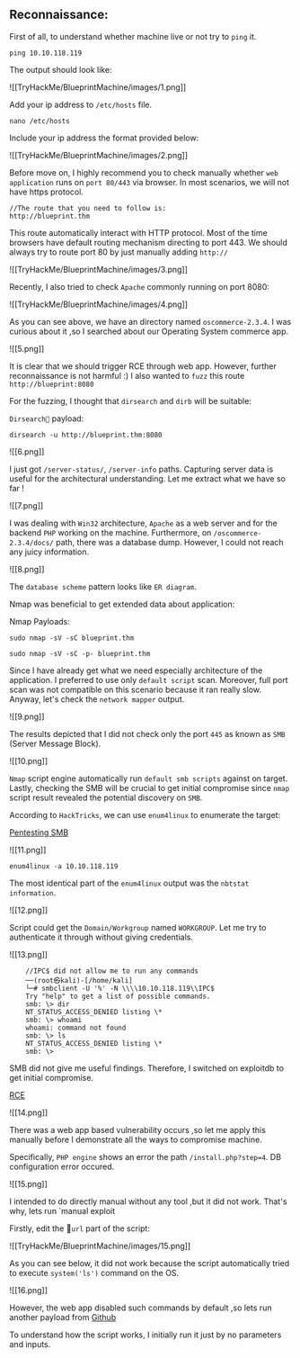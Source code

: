 
## Reconnaissance:

First of all, to understand whether machine live or not try to
`ping` it.

```
ping 10.10.118.119
```

The output should look like:

![[TryHackMe/BlueprintMachine/images/1.png]]

Add your ip address to `/etc/hosts` file.

```
nano /etc/hosts
```

Include your ip address the format provided below:

![[TryHackMe/BlueprintMachine/images/2.png]]


Before move on, I highly recommend you to check manually whether `web application` runs on `port 80/443` via browser. In most scenarios, we will not have https protocol.

```
//The route that you need to follow is:
http://blueprint.thm
```

This route automatically interact with HTTP protocol. Most of the time browsers have default routing mechanism directing to port 443. We should always try to route port 80 by just manually adding `http://`

![[TryHackMe/BlueprintMachine/images/3.png]]

Recently, I also tried to check `Apache` commonly running on port 8080:

![[TryHackMe/BlueprintMachine/images/4.png]]

As you can see above, we have an directory named `oscommerce-2.3.4`. I was curious about it ,so I searched about our Operating System commerce app.

![[5.png]]

It is clear that we should trigger RCE through web app. However, further reconnaissance is not harmful :) I also wanted to `fuzz` this route `http://blueprint:8080`

For the fuzzing, I thought that `dirsearch` and `dirb` will be suitable:

`Dirsearch` payload:

```
dirsearch -u http://blueprint.thm:8080
```

![[6.png]]

I just got `/server-status/`, `/server-info` paths. Capturing server data is useful for the architectural understanding. Let me extract what we have so far !


![[7.png]]

I was dealing with `Win32` architecture, `Apache` as a web server and for the backend `PHP` working on the machine. Furthermore, on `/oscommerce-2.3.4/docs/` path, there was a database dump. However, I could not reach any juicy information.

![[8.png]]


The `database scheme` pattern looks like `ER diagram`.

Nmap was beneficial to get extended data about application:

Nmap Payloads:
```
sudo nmap -sV -sC blueprint.thm

sudo nmap -sV -sC -p- blueprint.thm
```

Since I have already get what we need especially architecture of the application. I preferred to use only `default script` scan. Moreover, full port scan was not compatible on this scenario because it ran really slow. Anyway, let's check the `network mapper` output.

![[9.png]]

The results depicted that I did not check only the port `445` as known as `SMB` (Server Message Block).


![[10.png]]

`Nmap` script engine automatically run `default smb scripts` against on target. Lastly, checking the SMB will be crucial to get initial compromise since `nmap` script result revealed the potential discovery on `SMB`.

According to `HackTricks`, we can use `enum4linux` to enumerate the target:

[Pentesting SMB](https://book.hacktricks.xyz/network-services-pentesting/pentesting-smb)

![[11.png]]

```
enum4linux -a 10.10.118.119
```

The most identical part of the `enum4linux` output was the `nbtstat information`.

![[12.png]]

Script could get the `Domain/Workgroup` named `WORKGROUP`. Let me try to authenticate it through without giving credentials.

![[13.png]]

```
	//IPC$ did not allow me to run any commands
	──(root㉿kali)-[/home/kali]
	└─# smbclient -U '%' -N \\\\10.10.118.119\\IPC$  
	Try "help" to get a list of possible commands.
	smb: \> dir
	NT_STATUS_ACCESS_DENIED listing \*
	smb: \> whoami
	whoami: command not found
	smb: \> ls
	NT_STATUS_ACCESS_DENIED listing \*
	smb: \> 
```

SMB did not give me useful findings. Therefore, I switched on exploitdb to get initial compromise.

[RCE](https://www.exploit-db.com/exploits/44374)


![[14.png]]

There was a web app based vulnerability occurs ,so let me apply this manually before I demonstrate all the ways to compromise machine.

Specifically, `PHP engine` shows an error the path `/install.php?step=4`. DB configuration error occured.

![[15.png]]

I intended to do directly manual without any tool ,but it did not work. That's why, lets run `manual exploit

Firstly, edit the `url` part of the script:

![[TryHackMe/BlueprintMachine/images/15.png]]


As you can see below, it did not work because the script automatically tried to execute `system('ls')` command on the OS.

![[16.png]]

However, the web app disabled such commands by default ,so lets run another payload from [Github](https://github.com/nobodyatall648/osCommerce-2.3.4-Remote-Command-Execution)

To understand how the script works, I initially run it just by no parameters and inputs.

